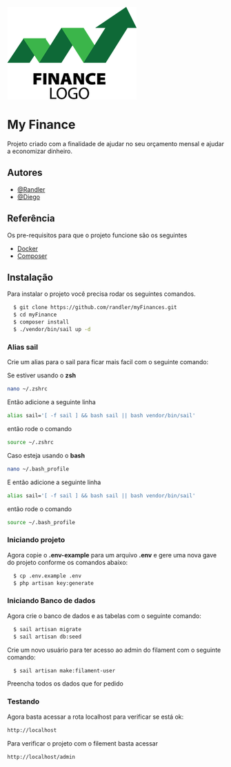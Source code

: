 

![Logo](https://github.com/randler/myFinances/blob/master/logo.png?raw=true)

# My Finance

Projeto criado com a finalidade de ajudar no seu orçamento mensal e ajudar a economizar dinheiro.


## Autores

- [@Randler](https://github.com/randler)
- [@Diego](https://github.com/DiegoFerraz07)


## Referência

Os pre-requisitos para que o projeto funcione são os seguintes

 - [Docker](https://docs.docker.com/engine/install/)
 - [Composer](https://getcomposer.org/download/)

## Instalação

Para instalar o projeto você precisa rodar os seguintes comandos.

```bash
  $ git clone https://github.com/randler/myFinances.git
  $ cd myFinance
  $ composer install
  $ ./vendor/bin/sail up -d
```

### Alias sail
Crie um alias para o sail para ficar mais facil com o seguinte comando:

Se estiver usando o **zsh**
```bash
nano ~/.zshrc
```

Então adicione a seguinte linha
```bash
alias sail='[ -f sail ] && bash sail || bash vendor/bin/sail'
```

então rode o comando 
```bash
source ~/.zshrc
```

Caso esteja usando o **bash** 
```bash
nano ~/.bash_profile
```

E então adicione a seguinte linha
```bash
alias sail='[ -f sail ] && bash sail || bash vendor/bin/sail'
```


então rode o comando 

```bash
source ~/.bash_profile
```

### Iniciando projeto

Agora copie o **.env-example** para um arquivo **.env** e gere uma nova gave do projeto conforme os comandos abaixo:
```bash
  $ cp .env.example .env
  $ php artisan key:generate
```

### Iniciando Banco de dados
Agora crie o banco de dados e as tabelas com o seguinte comando:
```bash
  $ sail artisan migrate
  $ sail artisan db:seed
```

Crie um novo usuário para ter acesso ao admin do filament com o seguinte comando:
```bash
  $ sail artisan make:filament-user
```

Preencha todos os dados que for pedido


### Testando

Agora basta acessar a rota localhost para verificar se está ok:
```bash
http://localhost
```

Para verificar o projeto com o filement basta acessar 
```bash
http://localhost/admin
```